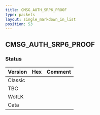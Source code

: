 ```yaml
---
title: CMSG_AUTH_SRP6_PROOF
type: packets
layout: single_markdown_in_list
position: 53
---
```


## CMSG_AUTH_SRP6_PROOF

### Status

Version | Hex | Comment
---------- | ---------- | ---------- 
Classic |  |  
TBC |  |  
WotLK |  |  
Cata |  |  
